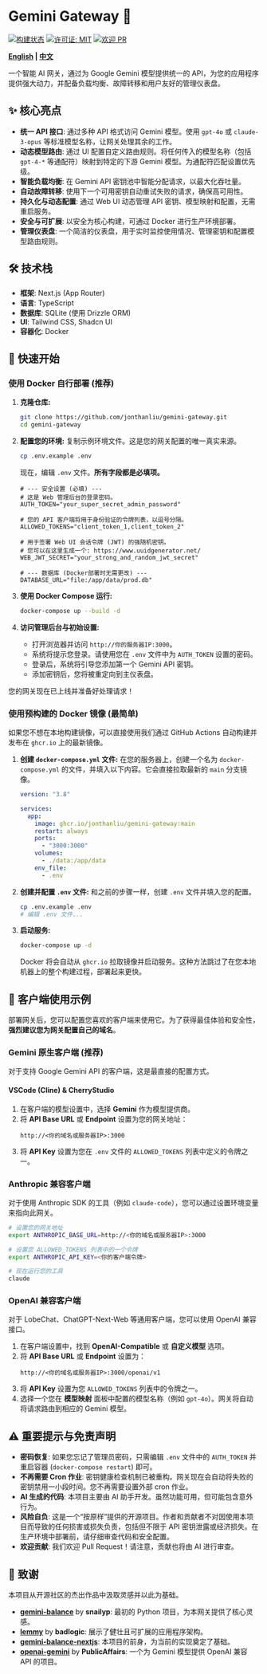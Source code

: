 # Gemini Gateway 🚀

[![构建状态](https://img.shields.io/github/actions/workflow/status/jonthanliu/gemini-gateway/deploy.yml?branch=main)](https://github.com/jonthanliu/gemini-gateway/actions)
[![许可证: MIT](https://img.shields.io/badge/License-MIT-yellow.svg)](https://opensource.org/licenses/MIT)
[![欢迎 PR](https://img.shields.io/badge/PRs-welcome-brightgreen.svg)](https://github.com/jonthanliu/gemini-gateway/pulls)

**[English](README.md) | [中文](README.zh.md)**

一个智能 AI 网关，通过为 Google Gemini 模型提供统一的 API，为您的应用程序提供强大动力，并配备负载均衡、故障转移和用户友好的管理仪表盘。

## ✨ 核心亮点

- **统一 API 接口**: 通过多种 API 格式访问 Gemini 模型。使用 `gpt-4o` 或 `claude-3-opus` 等标准模型名称，让网关处理其余的工作。
- **动态模型路由**: 通过 UI 配置自定义路由规则。将任何传入的模型名称（包括 `gpt-4-*` 等通配符）映射到特定的下游 Gemini 模型。为通配符匹配设置优先级。
- **智能负载均衡**: 在 Gemini API 密钥池中智能分配请求，以最大化吞吐量。
- **自动故障转移**: 使用下一个可用密钥自动重试失败的请求，确保高可用性。
- **持久化与动态配置**: 通过 Web UI 动态管理 API 密钥、模型映射和配置，无需重启服务。
- **安全与可扩展**: 以安全为核心构建，可通过 Docker 进行生产环境部署。
- **管理仪表盘**: 一个简洁的仪表盘，用于实时监控使用情况、管理密钥和配置模型路由规则。

## 🛠️ 技术栈

- **框架**: Next.js (App Router)
- **语言**: TypeScript
- **数据库**: SQLite (使用 Drizzle ORM)
- **UI**: Tailwind CSS, Shadcn UI
- **容器化**: Docker

## 🚀 快速开始

### 使用 Docker 自行部署 (推荐)

1.  **克隆仓库:**

    ```bash
    git clone https://github.com/jonthanliu/gemini-gateway.git
    cd gemini-gateway
    ```

2.  **配置您的环境:**
    复制示例环境文件。这是您的网关配置的唯一真实来源。

    ```bash
    cp .env.example .env
    ```

    现在，编辑 `.env` 文件。**所有字段都是必填项。**

    ```env
    # --- 安全设置 (必填) ---
    # 这是 Web 管理后台的登录密码。
    AUTH_TOKEN="your_super_secret_admin_password"

    # 您的 API 客户端将用于身份验证的令牌列表，以逗号分隔。
    ALLOWED_TOKENS="client_token_1,client_token_2"

    # 用于签署 Web UI 会话令牌 (JWT) 的强随机密钥。
    # 您可以在这里生成一个: https://www.uuidgenerator.net/
    WEB_JWT_SECRET="your_strong_and_random_jwt_secret"

    # --- 数据库 (Docker部署时无需更改) ---
    DATABASE_URL="file:/app/data/prod.db"
    ```

3.  **使用 Docker Compose 运行:**

    ```bash
    docker-compose up --build -d
    ```

4.  **访问管理后台与初始设置:**
    - 打开浏览器并访问 `http://你的服务器IP:3000`。
    - 系统将提示您登录。请使用您在 `.env` 文件中为 `AUTH_TOKEN` 设置的密码。
    - 登录后，系统将引导您添加第一个 Gemini API 密钥。
    - 添加密钥后，您将被重定向到主仪表盘。

您的网关现在已上线并准备好处理请求！

### 使用预构建的 Docker 镜像 (最简单)

如果您不想在本地构建镜像，可以直接使用我们通过 GitHub Actions 自动构建并发布在 `ghcr.io` 上的最新镜像。

1.  **创建 `docker-compose.yml` 文件:**
    在您的服务器上，创建一个名为 `docker-compose.yml` 的文件，并填入以下内容。它会直接拉取最新的 `main` 分支镜像。

    ```yaml
    version: "3.8"

    services:
      app:
        image: ghcr.io/jonthanliu/gemini-gateway:main
        restart: always
        ports:
          - "3000:3000"
        volumes:
          - ./data:/app/data
        env_file:
          - .env
    ```

2.  **创建并配置 `.env` 文件:**
    和之前的步骤一样，创建 `.env` 文件并填入您的配置。

    ```bash
    cp .env.example .env
    # 编辑 .env 文件...
    ```

3.  **启动服务:**

    ```bash
    docker-compose up -d
    ```

    Docker 将会自动从 `ghcr.io` 拉取镜像并启动服务。这种方法跳过了在您本地机器上的整个构建过程，部署起来更快。

## 🔌 客户端使用示例

部署网关后，您可以配置您喜欢的客户端来使用它。为了获得最佳体验和安全性，**强烈建议您为网关配置自己的域名**。

### Gemini 原生客户端 (推荐)

对于支持 Google Gemini API 的客户端，这是最直接的配置方式。

#### VSCode (Cline) & CherryStudio

1.  在客户端的模型设置中，选择 **Gemini** 作为模型提供商。
2.  将 **API Base URL** 或 **Endpoint** 设置为您的网关地址：
    ```
    http://<你的域名或服务器IP>:3000
    ```
3.  将 **API Key** 设置为您在 `.env` 文件的 `ALLOWED_TOKENS` 列表中定义的令牌之一。

### Anthropic 兼容客户端

对于使用 Anthropic SDK 的工具（例如 `claude-code`），您可以通过设置环境变量来指向此网关。

```bash
# 设置您的网关地址
export ANTHROPIC_BASE_URL=http://<你的域名或服务器IP>:3000

# 设置您 ALLOWED_TOKENS 列表中的一个令牌
export ANTHROPIC_API_KEY=<你的客户端令牌>

# 现在运行您的工具
claude
```

### OpenAI 兼容客户端

对于 LobeChat、ChatGPT-Next-Web 等通用客户端，您可以使用 OpenAI 兼容接口。

1.  在客户端设置中，找到 **OpenAI-Compatible** 或 **自定义模型** 选项。
2.  将 **API Base URL** 或 **Endpoint** 设置为：
    ```
    http://<你的域名或服务器IP>:3000/openai/v1
    ```
3.  将 **API Key** 设置为您 `ALLOWED_TOKENS` 列表中的令牌之一。
4.  选择一个您在 **模型映射** 面板中配置的模型名称（例如 `gpt-4o`）。网关将自动将请求路由到相应的 Gemini 模型。

## ⚠️ 重要提示与免责声明

- **密码恢复**: 如果您忘记了管理员密码，只需编辑 `.env` 文件中的 `AUTH_TOKEN` 并重启容器 (`docker-compose restart`) 即可。
- **不再需要 Cron 作业**: 密钥健康检查机制已被重构。网关现在会自动将失败的密钥禁用一小段时间。您不再需要设置外部 cron 作业。
- **AI 生成的代码**: 本项目主要由 AI 助手开发。虽然功能可用，但可能包含意外行为。
- **风险自负**: 这是一个“按原样”提供的开源项目。作者和贡献者不对因使用本项目而导致的任何损害或损失负责，包括但不限于 API 密钥泄露或经济损失。在生产环境中部署前，请仔细审查代码和安全配置。
- **欢迎贡献**: 我们欢迎 Pull Request！请注意，贡献也将由 AI 进行审查。

## 🙏 致谢

本项目从开源社区的杰出作品中汲取灵感并以此为基础。

- **[gemini-balance](https://github.com/snailyp/gemini-balance)** by **snailyp**: 最初的 Python 项目，为本网关提供了核心灵感。
- **[lemmy](https://github.com/badlogic/lemmy)** by **badlogic**: 展示了健壮且可扩展的应用程序架构。
- **[gemini-balance-nextjs](https://github.com/jonthanliu/gemini-balance-nextjs)**: 本项目的前身，为当前的实现奠定了基础。
- **[openai-gemini](https://github.com/PublicAffairs/openai-gemini.git)** by **PublicAffairs**: 一个为 Gemini 模型提供 OpenAI 兼容 API 的项目。
